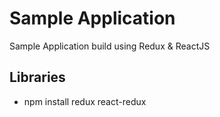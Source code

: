 # Sample Application
Sample Application build using Redux & ReactJS

## Libraries
- npm install redux react-redux